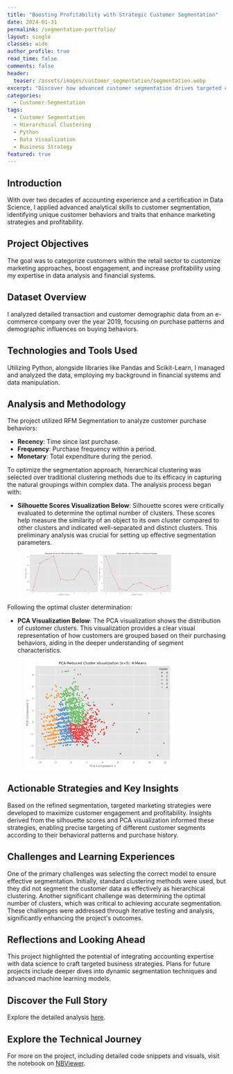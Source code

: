 ```yaml
---
title: "Boosting Profitability with Strategic Customer Segmentation"
date: 2024-01-31
permalink: /segmentation-portfolio/
layout: single
classes: wide
author_profile: true
read_time: false
comments: false
header:
  teaser: /assets/images/customer_segmentation/segmentation.webp
excerpt: "Discover how advanced customer segmentation drives targeted campaigns and boosts profitability."
categories:
  - Customer-Segmentation
tags:
  - Customer Segmentation
  - Hierarchical Clustering
  - Python
  - Data Visualization
  - Business Strategy
featured: true
---
```

## Introduction

With over two decades of accounting experience and a certification in Data Science, I applied advanced analytical skills to customer segmentation, identifying unique customer behaviors and traits that enhance marketing strategies and profitability.

## Project Objectives

The goal was to categorize customers within the retail sector to customize marketing approaches, boost engagement, and increase profitability using my expertise in data analysis and financial systems.

## Dataset Overview

I analyzed detailed transaction and customer demographic data from an e-commerce company over the year 2019, focusing on purchase patterns and demographic influences on buying behaviors.

## Technologies and Tools Used

Utilizing Python, alongside libraries like Pandas and Scikit-Learn, I managed and analyzed the data, employing my background in financial systems and data manipulation.

## Analysis and Methodology

The project utilized RFM Segmentation to analyze customer purchase behaviors:
- **Recency**: Time since last purchase.
- **Frequency**: Purchase frequency within a period.
- **Monetary**: Total expenditure during the period.

To optimize the segmentation approach, hierarchical clustering was selected over traditional clustering methods due to its efficacy in capturing the natural groupings within complex data. The analysis process began with:
- **Silhouette Scores Visualization Below**: Silhouette scores were critically evaluated to determine the optimal number of clusters. These scores help measure the similarity of an object to its own cluster compared to other clusters and indicated well-separated and distinct clusters. This preliminary analysis was crucial for setting up effective segmentation parameters.

<figure class="align-center">
  <img src="/assets/images/customer_segmentation/silhouette.png" alt="Comparative performance of Random Forest and Gradient Boosting models" style="width:80%;">
  <figcaption></figcaption>
</figure>

Following the optimal cluster determination:
- **PCA Visualization Below**: The PCA visualization shows the distribution of customer clusters. This visualization provides a clear visual representation of how customers are grouped based on their purchasing behaviors, aiding in the deeper understanding of segment characteristics.

<figure class="align-center">
  <img src="/assets/images/customer_segmentation/pca_kmeans.png" alt="Cluster Visualization with PCA" style="width:80%;">
  <figcaption></figcaption>
</figure>

## Actionable Strategies and Key Insights

Based on the refined segmentation, targeted marketing strategies were developed to maximize customer engagement and profitability. Insights derived from the silhouette scores and PCA visualization informed these strategies, enabling precise targeting of different customer segments according to their behavioral patterns and purchase history.

## Challenges and Learning Experiences

One of the primary challenges was selecting the correct model to ensure effective segmentation. Initially, standard clustering methods were used, but they did not segment the customer data as effectively as hierarchical clustering. Another significant challenge was determining the optimal number of clusters, which was critical to achieving accurate segmentation. These challenges were addressed through iterative testing and analysis, significantly enhancing the project's outcomes.

## Reflections and Looking Ahead

This project highlighted the potential of integrating accounting expertise with data science to craft targeted business strategies. Plans for future projects include deeper dives into dynamic segmentation techniques and advanced machine learning models.

## Discover the Full Story

Explore the detailed analysis [here](/customer-segmentation-post/).

## Explore the Technical Journey

For more on the project, including detailed code snippets and visuals, visit the notebook on [NBViewer](https://nbviewer.org/github/timothyrobbinscpa/customer_segmentation/blob/master/src/customer_segmentation_FINAL_FINAL_FINAL.ipynb).

